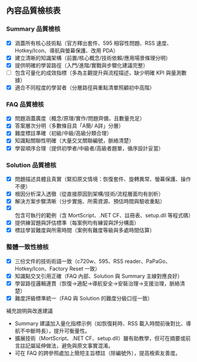 ## 內容品質檢核表

### Summary 品質檢核
- [x] 涵蓋所有核心技術點（官方釋出套件、595 相容性問題、RSS 速度、Hotkey/Icon、導航與螢幕保護、改用 PDA）
- [x] 建立清晰的知識架構（前置/核心概念/技術依賴/應用場景條理分明）
- [x] 提供明確的學習路徑（入門/進階/實戰與步驟化建議完整）
- [ ] 包含可量化的成效指標（多為主觀提升與流程描述，缺少明確 KPI 與量測數據）
- [x] 適合不同程度的學習者（分層路徑與重點清單照顧初中高階）

### FAQ 品質檢核
- [x] 問題涵蓋廣度（概念/原理/實作/問題齊備，且數量充足）
- [x] 答案層次分明（多數條目具「A簡/ A詳」分層）
- [x] 難度標註準確（初級/中級/高級分類合理）
- [x] 知識點關聯性明確（大量交叉關聯編號，脈絡清楚）
- [x] 學習順序合理（提供初學者/中級者/高級者題單，循序設計妥當）

### Solution 品質檢核
- [x] 問題描述具體且真實（緊扣原文情境：恢復套件、旋轉異常、螢幕保護、操作不便）
- [x] 根因分析深入透徹（從直接原因到架構/技術/流程層面均有剖析）
- [x] 解決方案步驟清晰（分步實施、所需資源、預估時間與驗收重點）
- [x] 包含可執行的範例（含 MortScript、.NET CF、註冊表、setup.dll 等程式碼）
- [x] 提供練習題與評估標準（每案例均有練習與評分構面）
- [x] 標註學習難度與所需時間（案例有難度等級與多處時間估算）

### 整體一致性檢核
- [x] 三份文件的技術術語一致（c720w、595、RSS reader、PaPaGo、Hotkey/Icon、Factory Reset 一致）
- [x] 知識點交叉引用正確（FAQ 內部、Solution 與 Summary 主線對應良好）
- [x] 學習路徑邏輯連貫（恢復→適配→導航安全→安裝治理→支援治理，脈絡清楚）
- [x] 難度評級標準統一（FAQ 與 Solution 的難度分級口徑一致）

補充說明與改進建議
- Summary 建議加入量化指標示例（如恢復耗時、RSS 載入時間前後對比、導航不中斷時長），提升可衡量性。
- 擴展技術（MortScript、.NET CF、setup.dll）雖有助教學，但可在摘要或前言註記屬延伸做法，避免與原文事實混淆。
- 可在 FAQ 的跨參照處加上簡短主旨標註（除編號外），提高檢索友善度。